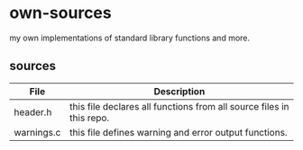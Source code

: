 # own-sources
my own implementations of standard library functions and more.

## sources

| File | Description |
| --- | --- |
| header.h | this file declares all functions from all source files in this repo. |
| warnings.c | this file defines warning and error output functions. |

